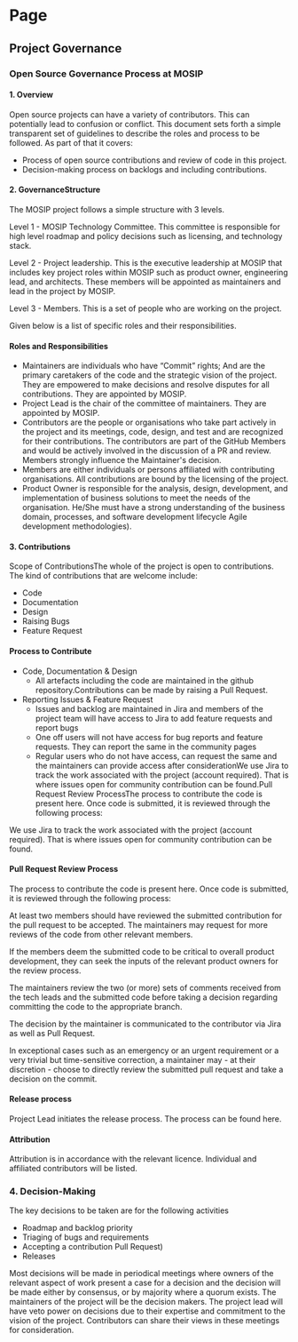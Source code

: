 # Page

## Project Governance

### Open Source Governance Process at MOSIP <a href="#open-source-governance-process-at-mosip" id="open-source-governance-process-at-mosip"></a>

#### 1. Overview <a href="#id-1.-overview" id="id-1.-overview"></a>

Open source projects can have a variety of contributors. This can potentially lead to confusion or conflict. This document sets forth a simple transparent set of guidelines to describe the roles and process to be followed. As part of that it covers:

* Process of open source contributions and review of code in this project.
* Decision-making process on backlogs and including contributions.

#### 2. GovernanceStructure <a href="#id-2.-governancestructure" id="id-2.-governancestructure"></a>

The MOSIP project follows a simple structure with 3 levels.

Level 1 - MOSIP Technology Committee. This committee is responsible for high level roadmap and policy decisions such as licensing, and technology stack.

Level 2 - Project leadership. This is the executive leadership at MOSIP that includes key project roles within MOSIP such as product owner, engineering lead, and architects. These members will be appointed as maintainers and lead in the project by MOSIP.

Level 3 - Members. This is a set of people who are working on the project.&#x20;

Given below is a list of specific roles and their responsibilities.&#x20;

#### Roles and Responsibilities

* Maintainers are individuals who have “Commit” rights; And are the primary caretakers of the code and the strategic vision of the project. They are empowered to make decisions and resolve disputes for all contributions. They are appointed by MOSIP.
* Project Lead is the chair of the committee of maintainers. They are appointed by MOSIP.
* Contributors are the people or organisations who take part actively in the project and its meetings, code, design, and test and are recognized for their contributions. The contributors are part of the GitHub Members and would be actively involved in the discussion of a PR and review. Members strongly influence the Maintainer's decision.
* Members are either individuals or persons affiliated with contributing organisations. All contributions are bound by the licensing of the project.
* Product Owner is responsible for the analysis, design, development, and implementation of business solutions to meet the needs of the organisation. He/She must have a strong understanding of the business domain, processes, and software development lifecycle Agile development methodologies).

#### 3. Contributions <a href="#id-3.-contributions" id="id-3.-contributions"></a>

Scope of ContributionsThe whole of the project is open to contributions. The kind of contributions that are welcome include:

* Code
* Documentation
* Design
* Raising Bugs
* Feature Request

#### Process to Contribute

* Code, Documentation & Design&#x20;
  * All artefacts including the code are maintained in the github repository.Contributions can be made by raising a Pull Request.
* Reporting Issues & Feature Request
  * Issues and backlog are maintained in Jira and members of the project team will have access to Jira to add feature requests and report bugs
  * One off users will not have access for bug reports and feature requests. They can report the same in the community pages
  * Regular users who do not have access, can request the same and the maintainers can provide access after considerationWe use Jira to track the work associated with the project (account required). That is where issues open for community contribution can be found.Pull Request Review ProcessThe process to contribute the code is present here. Once code is submitted, it is reviewed through the following process:

We use Jira to track the work associated with the project (account required). That is where issues open for community contribution can be found.

#### Pull Request Review Process

The process to contribute the code is present here. Once code is submitted, it is reviewed through the following process:



At least two members should have reviewed the submitted contribution for the pull request to be accepted. The maintainers may request for more reviews of the code from other relevant members.

If the members deem the submitted code to be critical to overall product development, they can seek the inputs of the relevant product owners for the review process.

The maintainers review the two (or more) sets of comments received from the tech leads and the submitted code before taking a decision regarding committing the code to the appropriate branch.

The decision by the maintainer is communicated to the contributor via Jira as well as Pull Request.

In exceptional cases such as an emergency or an urgent requirement or a very trivial but time-sensitive correction, a maintainer may - at their discretion - choose to directly review the submitted pull request and take a decision on the commit.

#### Release process

Project Lead initiates the release process. The process can be found here.

#### Attribution

Attribution is in accordance with the relevant licence. Individual and affiliated contributors will be listed.

### 4. Decision-Making

The key decisions to be taken are for the following activities

* Roadmap and backlog priority
* Triaging of bugs and requirements
* Accepting a contribution Pull Request)
* Releases

Most decisions will be made in periodical meetings where owners of the relevant aspect of work present a case for a decision and the decision will be made either by consensus, or by majority where a quorum exists. The maintainers of the project will be the decision makers. The project lead will have veto power on decisions due to their expertise and commitment to the vision of the project. Contributors can share their views in these meetings for consideration.















